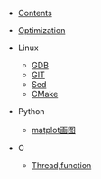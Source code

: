 * [Contents](README.md)

* [Optimization](optimize.md)

* Linux
	- [GDB](Linux/gdb.md)
	- [GIT](Linux/git.md)
	- [Sed](Linux/sed.md)
	- [CMake](Linux/cmake.md)

* Python
  	- [matplot画图](Python/matplot.md)

* C
	- [Thread,function](C/thread.md)